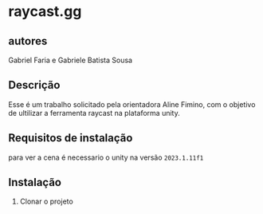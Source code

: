 # raycast.gg
## autores
Gabriel Faria e Gabriele Batista Sousa
## Descrição 
Esse é um trabalho solicitado pela orientadora Aline Fimino, com o objetivo de ultilizar a ferramenta raycast na plataforma unity.
## Requisitos de instalação
para ver a cena é necessario o unity na versão `2023.1.11f1`

## Instalação 
1. Clonar o projeto 
